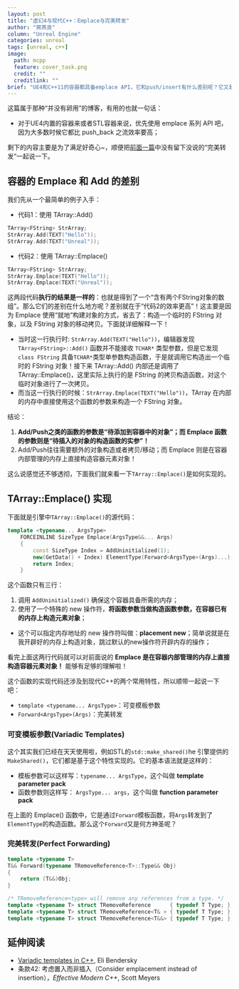 ```yaml
---
layout: post
title: "虚幻4与现代C++：Emplace与完美转发"
author: "房燕良"
column: "Unreal Engine"
categories: unreal
tags: [unreal, c++]
image:
  path: mcpp
  feature: cover_task.png
  credit: ""
  creditlink: ""
brief: "UE4和C++11的容器都具备emplace API，它和push/insert有什么差别呢？它又是如何实现的呢？"
---
```


这篇属于那种“并没有卵用”的博客，有用的也就一句话：
* 对于UE4内置的容器来或者STL容器来说，优先使用 emplace 系列 API 吧，因为大多数时候它都比 push_back 之流效率要高；  

剩下的内容主要是为了满足好奇心~，顺便把[前面一篇](http://neil3d.gitee.io/unreal/mcpp-move.html)中没有留下没说的“完美转发”一起说一下。

## 容器的 Emplace 和 Add 的差别

我们先从一个最简单的例子入手：

- 代码1：使用 TArray::Add()
```cpp
TArray<FString> StrArray;
StrArray.Add(TEXT("Hello"));
StrArray.Add(TEXT("Unreal"));
```

- 代码2：使用 TArray::Emplace()
```cpp
TArray<FString> StrArray;
StrArray.Emplace(TEXT("Hello"));
StrArray.Emplace(TEXT("Unreal"));
```

这两段代码**执行的结果是一样的**：也就是得到了一个“含有两个FString对象的数组”。那么它们的差别在什么地方呢？差别就在于“代码2的效率更高”！这主要是因为 Emplace 使用“就地”构建对象的方式，省去了：构造一个临时的 FString 对象，以及 FString 对象的移动拷贝。下面就详细解释一下！

- 当时这一行执行时: `StrArray.Add(TEXT("Hello"))`，编辑器发现 `TArray<FString>::Add()` 函数并不能接收 `TCHAR*` 类型参数，但是它发现 `class FString` 具备`TCHAR*`类型单参数构造函数，于是就调用它构造出一个临时的 FString 对象！接下来 TArray::Add() 内部还是调用了 TArray::Emplace()，这里实际上执行的是 FString 的拷贝构造函数，对这个临时对象进行了一次拷贝。
- 而当这一行执行的时候：`StrArray.Emplace(TEXT("Hello"))`，TArray 在内部的内存中直接使用这个函数的参数来构造一个 FString 对象。

结论：

1. **Add/Push之类的函数的参数是“待添加到容器中的对象”；而 Emplace 函数的参数则是“待插入的对象的构造函数的实参”！**
2. Add/Push往往需要额外的对象构造或者拷贝/移动；而 Emplace 则是在容器内部管理的内存上直接构造容器元素对象！

这么说感觉还不够透彻，下面我们就来看一下`TArray::Emplace()`是如何实现的。

## TArray::Emplace() 实现

下面就是引擎中`TArray::Emplace()`的源代码：

``` cpp
template <typename... ArgsType>
	FORCEINLINE SizeType Emplace(ArgsType&&... Args)
	{
		const SizeType Index = AddUninitialized(1);
		new(GetData() + Index) ElementType(Forward<ArgsType>(Args)...);
		return Index;
	}
```

这个函数只有三行：
1. 调用 `AddUninitialized()` 确保这个容器具备所需的内存；
2. 使用了一个特殊的 new 操作符，**将函数参数当做构造函数参数，在容器已有的内存上构造元素对象**；
  * 这个可以指定内存地址的 new 操作符叫做：**placement new**；简单说就是在我开辟好的内存上构造对象，跳过默认的new操作符开辟内存的操作；

看完上面这两行代码就可以对前面说的 **Emplace 是在容器内部管理的内存上直接构造容器元素对象！** 能够有足够的理解啦！

这个函数的实现代码还涉及到现代C++的两个常用特性，所以顺带一起说一下吧：
- `template <typename... ArgsType>`：可变模板参数
- `Forward<ArgsType>(Args)`：完美转发

### 可变模板参数(Variadic Templates)

这个其实我们已经在天天使用啦，例如STL的`std::make_shared()`he 引擎提供的`MakeShared()`，它们都是基于这个特性实现的。它的基本语法就是这样的：

- 模板参数可以这样写：`typename... ArgsType`，这个叫做 **template parameter pack**
- 函数参数则这样写： `ArgsType... args`，这个叫做 **function parameter pack**

在上面的 Emplace() 函数中，它是通过`Forward`模板函数，将`Args`转发到了`ElementType`的构造函数。那么这个`Forward`又是何方神圣呢？

### 完美转发(Perfect Forwarding)

```cpp
template <typename T>
T&& Forward(typename TRemoveReference<T>::Type&& Obj)
{
	return (T&&)Obj;
}
```

``` cpp
/* TRemoveReference<type> will remove any references from a type. */
template <typename T> struct TRemoveReference      { typedef T Type; };
template <typename T> struct TRemoveReference<T& > { typedef T Type; };
template <typename T> struct TRemoveReference<T&&> { typedef T Type; };
```

## 延伸阅读

- [Variadic templates in C++](https://eli.thegreenplace.net/2014/variadic-templates-in-c/), Eli Bendersky
- 条款42: 考虑置入而非插入（Consider emplacement instead of insertion），*Effective Modern C++*, Scott Meyers